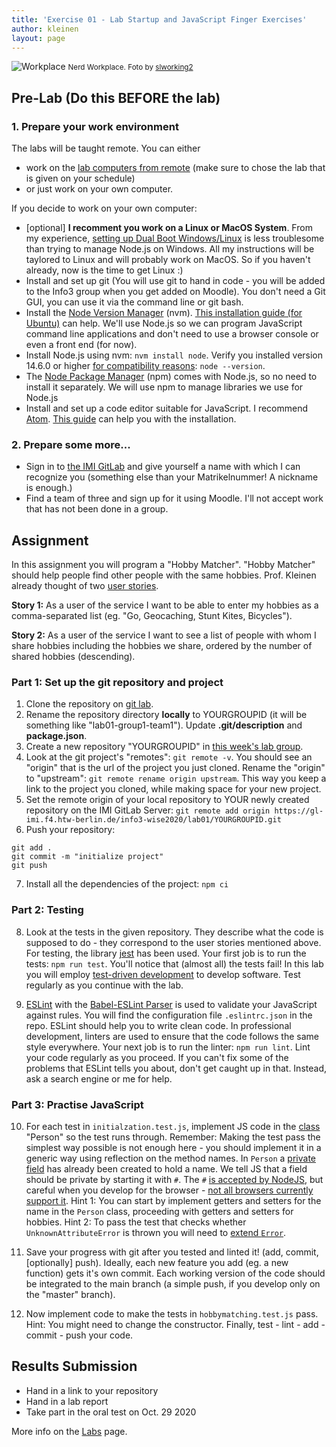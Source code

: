 ```yaml
---
title: 'Exercise 01 - Lab Startup and JavaScript Finger Exercises'
author: kleinen
layout: page
---
```

![Workplace](../images/workplace.jpg "pumpkins")
<small class = "float-right">Nerd Workplace. Foto by [slworking2](https://www.flickr.com/photos/slworking/8539204081/)</small>

## Pre-Lab (Do this BEFORE the lab)

### 1. Prepare your work environment
The labs will be taught remote. You can either
* work on the [lab computers from remote](https://imi-bachelor.htw-berlin.de/studium/labore/hinweise/entfernter-zugriff-auf-labor-pcs-ueber-vpn-und-remote-desktop/) (make sure to chose the lab that is given on your schedule)
* or just work on your own computer.

If you decide to work on your own computer:
* [optional] **I recomment you work on a Linux or MacOS System**. From my experience, [setting up Dual Boot Windows/Linux](https://www.groovypost.com/howto/dual-boot-windows-10-linux/) is less troublesome than trying to manage Node.js on Windows. All my instructions will be taylored to Linux and will probably work on MacOS. So if you haven't already, now is the time to get Linux :)
* Install and set up git (You will use git to hand in code - you will be added to the Info3 group when you get added on Moodle). You don't need a Git GUI, you can use it via the command line or git bash.
* Install the [Node Version Manager](https://github.com/nvm-sh/nvm/blob/master/README.md#installing-and-updating) (nvm). [This installation guide (for Ubuntu)](https://www.cyberithub.com/install-nvm-for-node-js/) can help. We'll use Node.js so we can program JavaScript command line applications and don't need to use a browser console or even a front end (for now).
* Install Node.js using nvm: `nvm install node`. Verify you installed version 14.6.0 or higher [for compatibility reasons](https://node.green/): `node --version`.
* The [Node Package Manager](https://docs.npmjs.com/) (npm) comes with Node.js, so no need to install it separately. We will use npm to manage libraries we use for Node.js
* Install and set up a code editor suitable for JavaScript. I recommend [Atom](https://atom.io). [This guide](https://wiki.ubuntuusers.de/Atom/) can help you with the installation.

### 2. Prepare some more...
* Sign in to [the IMI GitLab](https://gl-imi.f4.htw-berlin.de) and give yourself a name with which I can recognize you (something else than your Matrikelnummer! A nickname is enough.)
* Find a team of three and sign up for it using Moodle. I'll not accept work that has not been done in a group.

## Assignment
In this assignment you will program a "Hobby Matcher". "Hobby Matcher" should help people find other people with the same hobbies. Prof. Kleinen already thought of two [user stories](https://en.wikipedia.org/wiki/User_story).

**Story 1:** As a user of the service I want to be able to enter my hobbies as a comma-separated list (eg. "Go, Geocaching, Stunt Kites, Bicycles").

**Story 2:** As a user of the service I want to see a list of people with whom I share hobbies including the hobbies we share, ordered by the number of shared hobbies (descending).

### Part 1: Set up the git repository and project
1. Clone the repository on [git lab](https://gl-imi.f4.htw-berlin.de/info3-code-stubs-and-samples/lab01-js-exercise).
2. Rename the repository directory **locally** to YOURGROUPID (it will be something like "lab01-group1-team1"). Update **.git/description** and **package.json**.
3. Create a new repository "YOURGROUPID" in [this week's lab group](https://gl-imi.f4.htw-berlin.de/info3-wise2020/lab01).
4. Look at the git project's "remotes": `git remote -v`. You should see an "origin" that is the url of the project you just cloned. Rename the "origin" to "upstream": `git remote rename origin upstream`. This way you keep a link to the project you cloned, while making space for your new project.
5. Set the remote origin of your local repository to YOUR newly created repository on the IMI GitLab Server:
`git remote add origin https://gl-imi.f4.htw-berlin.de/info3-wise2020/lab01/YOURGROUPID.git`
6. Push your repository:
```
git add .
git commit -m "initialize project"
git push
```
7. Install all the dependencies of the project: `npm ci`

### Part 2: Testing
8. Look at the tests in the given repository. They describe what the code is supposed to do - they correspond to the user stories mentioned above. For testing, the library [jest](https://jestjs.io/) has been used.
Your first job is to run the tests: `npm run test`.
You'll notice that (almost all) the tests fail! In this lab you will employ [test-driven development](https://en.wikipedia.org/wiki/Test-driven_development) to develop software.
Test regularly as you continue with the lab.

9. [ESLint](https://eslint.org/) with the [Babel-ESLint Parser](https://github.com/babel/babel/tree/master/eslint/babel-eslint-parser) is used to validate your JavaScript against rules. You will find the configuration file `.eslintrc.json` in the repo. ESLint should help you to write clean code. In professional development, linters are used to ensure that the code follows the same style everywhere.
Your next job is to run the linter: `npm run lint`.
Lint your code regularly as you proceed. If you can't fix some of the problems that ESLint tells you about, don't get caught up in that. Instead, ask a search engine or me for help.

### Part 3: Practise JavaScript
10. For each test in `initialzation.test.js`, implement JS code in the [class](https://developer.mozilla.org/en-US/docs/Web/JavaScript/Reference/Classes) "Person" so the test runs through. Remember: Making the test pass the simplest way possible is not enough here - you should implement it in a generic way using reflection on the method names.
In `Person` a [private field](https://developer.mozilla.org/en-US/docs/Web/JavaScript/Reference/Classes/Private_class_fields) has already been created to hold a name. We tell JS that a field should be private by starting it with `#`. The `#` [is accepted by NodeJS](https://node.green/#ESNEXT-candidate--stage-3--instance-class-fields), but careful when you develop for the browser - [not all browsers currently support it](https://caniuse.com/#feat=mdn-javascript_classes_private_class_fields).
Hint 1: You can start by implement getters and setters for the name in the `Person` class, proceeding with getters and setters for hobbies. Hint 2: To pass the test that checks whether `UnknownAttributeError` is thrown you will need to [extend `Error`](https://stackoverflow.com/questions/1382107/whats-a-good-way-to-extend-error-in-javascript).

11. Save your progress with git after you tested and linted it! (add, commit, [optionally] push). Ideally, each new feature you add (eg. a new function) gets it's own commit. Each working version of the code should be integrated to the main branch (a simple push, if you develop only on the "master" branch).

12. Now implement code to make the tests in `hobbymatching.test.js` pass. Hint: You might need to change the constructor. Finally, test - lint - add - commit - push your code.

## Results Submission
* Hand in a link to your repository
* Hand in a lab report
* Take part in the oral test on Oct. 29 2020

More info on the [Labs](..) page.
